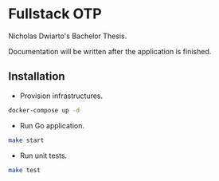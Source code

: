 # Fullstack OTP

Nicholas Dwiarto's Bachelor Thesis.

Documentation will be written after the application is finished.

## Installation

- Provision infrastructures.

```bash
docker-compose up -d
```

- Run Go application.

```bash
make start
```

- Run unit tests.

```bash
make test
```
